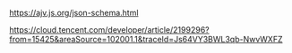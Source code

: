 https://ajv.js.org/json-schema.html

https://cloud.tencent.com/developer/article/2199296?from=15425&areaSource=102001.1&traceId=Js64VY3BWL3qb-NwvWXFZ